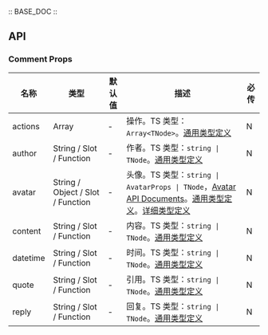 :: BASE_DOC ::

## API


### Comment Props

名称 | 类型 | 默认值 | 描述 | 必传
-- | -- | -- | -- | --
actions | Array | - | 操作。TS 类型：`Array<TNode>`。[通用类型定义](https://github.com/Tencent/tdesign-vue-next/blob/develop/packages/components/common.ts) | N
author | String / Slot / Function | - | 作者。TS 类型：`string \| TNode`。[通用类型定义](https://github.com/Tencent/tdesign-vue-next/blob/develop/packages/components/common.ts) | N
avatar | String / Object / Slot / Function | - | 头像。TS 类型：`string \| AvatarProps \| TNode`，[Avatar API Documents](./avatar?tab=api)。[通用类型定义](https://github.com/Tencent/tdesign-vue-next/blob/develop/packages/components/common.ts)。[详细类型定义](https://github.com/Tencent/tdesign-vue-next/blob/develop/packages/components/comment/type.ts) | N
content | String / Slot / Function | - | 内容。TS 类型：`string \| TNode`。[通用类型定义](https://github.com/Tencent/tdesign-vue-next/blob/develop/packages/components/common.ts) | N
datetime | String / Slot / Function | - | 时间。TS 类型：`string \| TNode`。[通用类型定义](https://github.com/Tencent/tdesign-vue-next/blob/develop/packages/components/common.ts) | N
quote | String / Slot / Function | - | 引用。TS 类型：`string \| TNode`。[通用类型定义](https://github.com/Tencent/tdesign-vue-next/blob/develop/packages/components/common.ts) | N
reply | String / Slot / Function | - | 回复。TS 类型：`string \| TNode`。[通用类型定义](https://github.com/Tencent/tdesign-vue-next/blob/develop/packages/components/common.ts) | N
